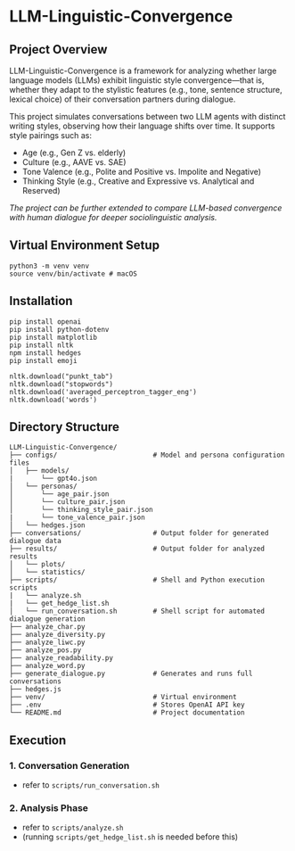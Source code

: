 # LLM-Linguistic-Convergence

## Project Overview
LLM-Linguistic-Convergence is a framework for analyzing whether large language models (LLMs) exhibit linguistic style convergence—that is, whether they adapt to the stylistic features (e.g., tone, sentence structure, lexical choice) of their conversation partners during dialogue.

This project simulates conversations between two LLM agents with distinct writing styles, observing how their language shifts over time. It supports style pairings such as:
- Age (e.g., Gen Z vs. elderly)
- Culture (e.g., AAVE vs. SAE)
- Tone Valence (e.g., Polite and Positive vs. Impolite and Negative)
- Thinking Style (e.g., Creative and Expressive vs. Analytical and Reserved)

*The project can be further extended to compare LLM-based convergence with human dialogue for deeper sociolinguistic analysis.*

## Virtual Environment Setup
```
python3 -m venv venv
source venv/bin/activate # macOS
```

## Installation
```
pip install openai
pip install python-dotenv
pip install matplotlib
pip install nltk
npm install hedges
pip install emoji
```

```
nltk.download("punkt_tab")
nltk.download("stopwords")
nltk.download('averaged_perceptron_tagger_eng')
nltk.download('words')
```

## Directory Structure
```
LLM-Linguistic-Convergence/
├── configs/                        # Model and persona configuration files
│   ├── models/ 
|       └── gpt4o.json
│   └── personas/                   
│       └── age_pair.json
│       └── culture_pair.json
│       └── thinking_style_pair.json
|       └── tone_valence_pair.json
│   └── hedges.json
├── conversations/                  # Output folder for generated dialogue data
├── results/                        # Output folder for analyzed results
│   └── plots/
│   └── statistics/
├── scripts/                        # Shell and Python execution scripts
|   └── analyze.sh
|   └── get_hedge_list.sh
│   └── run_conversation.sh         # Shell script for automated dialogue generation
├── analyze_char.py      
├── analyze_diversity.py            
├── analyze_liwc.py            
├── analyze_pos.py      
├── analyze_readability.py
├── analyze_word.py                                    
├── generate_dialogue.py            # Generates and runs full conversations
├── hedges.js           
├── venv/                           # Virtual environment   
├── .env                            # Stores OpenAI API key
└── README.md                       # Project documentation
```

## Execution
### 1. Conversation Generation
- refer to `scripts/run_conversation.sh`
### 2. Analysis Phase
- refer to `scripts/analyze.sh`
- (running `scripts/get_hedge_list.sh` is needed before this)